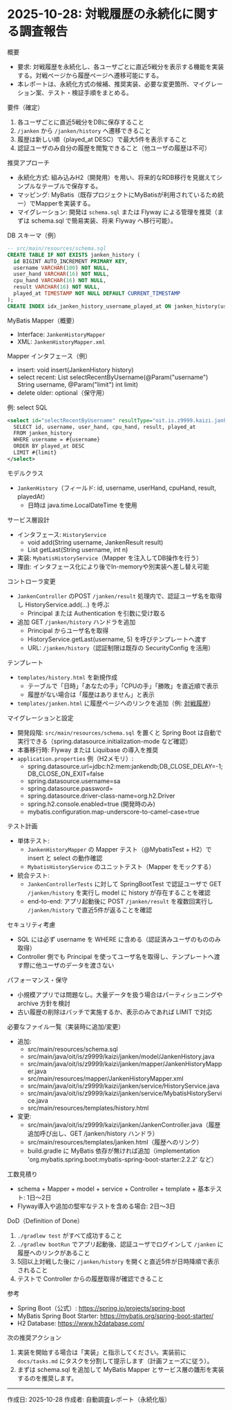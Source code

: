# 2025-10-28: 対戦履歴の永続化に関する調査報告

概要
- 要求: 対戦履歴を永続化し、各ユーザごとに直近5戦分を表示する機能を実装する。対戦ページから履歴ページへ遷移可能にする。
- 本レポートは、永続化方式の候補、推奨実装、必要な変更箇所、マイグレーション案、テスト・検証手順をまとめる。

要件（確定）
1. 各ユーザごとに直近5戦分をDBに保存すること
2. `/janken` から `/janken/history` へ遷移できること
3. 履歴は新しい順（played_at DESC）で最大5件を表示すること
4. 認証ユーザのみ自分の履歴を閲覧できること（他ユーザの履歴は不可）

推奨アプローチ
- 永続化方式: 組み込みH2（開発用）を用い、将来的なRDB移行を見据えてシンプルなテーブルで保存する。
- マッピング: MyBatis（既存プロジェクトにMyBatisが利用されているため統一）でMapperを実装する。
- マイグレーション: 開発は `schema.sql` または Flyway による管理を推奨（まずは schema.sql で簡易実装、将来 Flyway へ移行可能）。

DB スキーマ（例）
```sql
-- src/main/resources/schema.sql
CREATE TABLE IF NOT EXISTS janken_history (
  id BIGINT AUTO_INCREMENT PRIMARY KEY,
  username VARCHAR(100) NOT NULL,
  user_hand VARCHAR(16) NOT NULL,
  cpu_hand VARCHAR(16) NOT NULL,
  result VARCHAR(16) NOT NULL,
  played_at TIMESTAMP NOT NULL DEFAULT CURRENT_TIMESTAMP
);
CREATE INDEX idx_janken_history_username_played_at ON janken_history(username, played_at DESC);
```

MyBatis Mapper（概要）
- Interface: `JankenHistoryMapper`
- XML: `JankenHistoryMapper.xml`

Mapper インタフェース（例）
- insert: void insert(JankenHistory history)
- select recent: List<JankenHistory> selectRecentByUsername(@Param("username") String username, @Param("limit") int limit)
- delete older: optional（保守用）

例: select SQL
```xml
<select id="selectRecentByUsername" resultType="oit.is.z9999.kaizi.janken.model.JankenHistory">
  SELECT id, username, user_hand, cpu_hand, result, played_at
  FROM janken_history
  WHERE username = #{username}
  ORDER BY played_at DESC
  LIMIT #{limit}
</select>
```

モデルクラス
- `JankenHistory`（フィールド: id, username, userHand, cpuHand, result, playedAt）
  - 日時は java.time.LocalDateTime を使用

サービス層設計
- インタフェース: `HistoryService`
  - void add(String username, JankenResult result)
  - List<JankenHistory> getLast(String username, int n)
- 実装: `MybatisHistoryService`（Mapper を注入してDB操作を行う）
- 理由: インタフェース化により後でIn-memoryや別実装へ差し替え可能

コントローラ変更
- `JankenController` のPOST `/janken/result` 処理内で、認証ユーザ名を取得し HistoryService.add(...) を呼ぶ
  - Principal または Authentication を引数に受け取る
- 追加 GET `/janken/history` ハンドラを追加
  - Principal からユーザ名を取得
  - HistoryService.getLast(username, 5) を呼びテンプレートへ渡す
  - URL: `/janken/history`（認証制限は既存の SecurityConfig を活用）

テンプレート
- `templates/history.html` を新規作成
  - テーブルで「日時」「あなたの手」「CPUの手」「勝敗」を直近順で表示
  - 履歴がない場合は「履歴はありません」と表示
- `templates/janken.html` に履歴ページへのリンクを追加（例: <a href="/janken/history">対戦履歴</a>）

マイグレーションと設定
- 開発段階: `src/main/resources/schema.sql` を置くと Spring Boot は自動で実行できる（spring.datasource.initialization-mode など確認）
- 本番移行時: Flyway または Liquibase の導入を推奨
- `application.properties` 例（H2メモリ）:
  - spring.datasource.url=jdbc:h2:mem:jankendb;DB_CLOSE_DELAY=-1;DB_CLOSE_ON_EXIT=false
  - spring.datasource.username=sa
  - spring.datasource.password=
  - spring.datasource.driver-class-name=org.h2.Driver
  - spring.h2.console.enabled=true (開発時のみ)
  - mybatis.configuration.map-underscore-to-camel-case=true

テスト計画
- 単体テスト:
  - `JankenHistoryMapper` の Mapper テスト（@MybatisTest + H2）で insert と select の動作確認
  - `MybatisHistoryService` のユニットテスト（Mapper をモックする）
- 統合テスト:
  - `JankenControllerTests` に対して SpringBootTest で認証ユーザで GET `/janken/history` を実行し model に history が存在することを確認
  - end-to-end: アプリ起動後に POST `/janken/result` を複数回実行し `/janken/history` で直近5件が返ることを確認

セキュリティ考慮
- SQL には必ず username を WHERE に含める（認証済みユーザのもののみ取得）
- Controller 側でも Principal を使ってユーザ名を取得し、テンプレートへ渡す際に他ユーザのデータを渡さない

パフォーマンス・保守
- 小規模アプリでは問題なし。大量データを扱う場合はパーティショニングや archive 方針を検討
- 古い履歴の削除はバッチで実施するか、表示のみであれば LIMIT で対応

必要なファイル一覧（実装時に追加/変更）
- 追加:
  - src/main/resources/schema.sql
  - src/main/java/oit/is/z9999/kaizi/janken/model/JankenHistory.java
  - src/main/java/oit/is/z9999/kaizi/janken/mapper/JankenHistoryMapper.java
  - src/main/resources/mapper/JankenHistoryMapper.xml
  - src/main/java/oit/is/z9999/kaizi/janken/service/HistoryService.java
  - src/main/java/oit/is/z9999/kaizi/janken/service/MybatisHistoryService.java
  - src/main/resources/templates/history.html
- 変更:
  - src/main/java/oit/is/z9999/kaizi/janken/JankenController.java（履歴追加呼び出し、GET /janken/history ハンドラ）
  - src/main/resources/templates/janken.html（履歴へのリンク）
  - build.gradle に MyBatis 依存が無ければ追加（implementation 'org.mybatis.spring.boot:mybatis-spring-boot-starter:2.2.2' など）

工数見積り
- schema + Mapper + model + service + Controller + template + 基本テスト: 1日〜2日
- Flyway導入や追加の堅牢なテストを含める場合: 2日〜3日

DoD（Definition of Done）
1. `./gradlew test` がすべて成功すること
2. `./gradlew bootRun` でアプリ起動後、認証ユーザでログインして `/janken` に履歴へのリンクがあること
3. 5回以上対戦した後に `/janken/history` を開くと直近5件が日時降順で表示されること
4. テストで Controller からの履歴取得が確認できること

参考
- Spring Boot（公式）: https://spring.io/projects/spring-boot
- MyBatis Spring Boot Starter: https://mybatis.org/spring-boot-starter/
- H2 Database: https://www.h2database.com/

次の推奨アクション
1. 実装を開始する場合は「実装」と指示してください。実装前に `docs/tasks.md` にタスクを分割して提示します（計画フェーズに従う）。
2. まずは schema.sql を追加して MyBatis Mapper とサービス層の雛形を実装するのを推奨します。

---
作成日: 2025-10-28
作成者: 自動調査レポート（永続化版）
